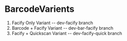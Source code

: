 # BarcodeVarients

1. Facify Only Variant -- dev-facify branch
2. Barcode + Facify Variant -- dev-bar-facify branch
3. Facify + Quickscan Variant -- dev-facify-quick branch
